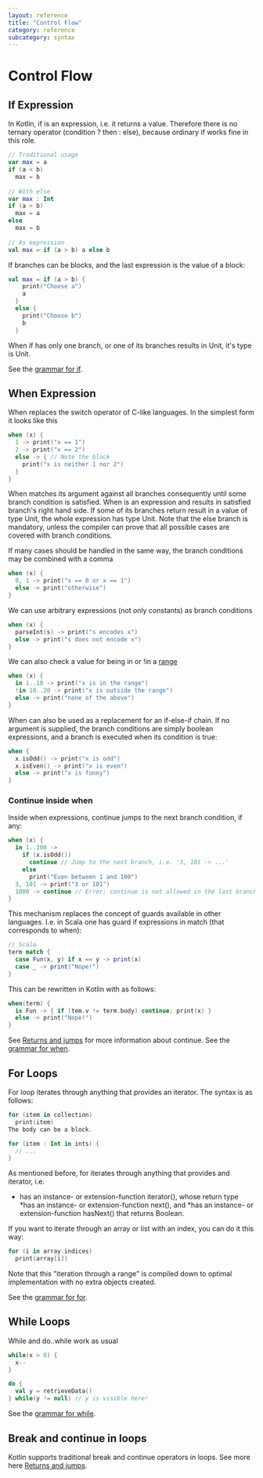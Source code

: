 ```yaml
---
layout: reference
title: "Control Flow"
category: reference
subcategory: syntax
---
```


# Control Flow

## If Expression

In Kotlin, if is an expression, i.e. it returns a value. Therefore there is no ternary operator (condition ? then : else), because ordinary if works fine in this role. 

``` kotlin
// Traditional usage 
var max = a 
if (a < b) 
  max = b 
 
// With else 
var max : Int 
if (a > b) 
  max = a 
else 
  max = b 
 
// As expression 
val max = if (a > b) a else b
```

If branches can be blocks, and the last expression is the value of a block:

``` kotlin
val max = if (a > b) { 
    print("Choose a") 
    a 
  } 
  else { 
    print("Choose b") 
    b 
  }
```

When if has only one branch, or one of its branches results in Unit, it's type is Unit.

See the [grammar for if](grammar.html#if).

## When Expression

When replaces the switch operator of C-like languages. In the simplest form it looks like this

``` kotlin
when (x) {
  1 -> print("x == 1")
  2 -> print("x == 2")
  else -> { // Note the block
    print("x is neither 1 nor 2")
  }
}
```

When matches its argument against all branches consequently until some branch condition is satisfied. When is an expression and results in satisfied branch's right hand side. If some of its branches return result in a value of type Unit, the whole expression has type Unit.
Note that the else branch is mandatory, unless the compiler can prove that all possible cases are covered with branch conditions.

If many cases should be handled in the same way, the branch conditions may be combined with a comma

``` kotlin
when (x) {
  0, 1 -> print("x == 0 or x == 1")
  else -> print("otherwise")
}
```

We can use arbitrary expressions (not only constants) as branch conditions

``` kotlin
when (x) {
  parseInt(s) -> print("s encodes x")
  else -> print("s does not encode x")
}
```

We can also check a value for being in or !in a [range](ranges.html)

``` kotlin
when (x) {
  in 1..10 -> print("x is in the range")
  !in 10..20 -> print("x is outside the range")
  else -> print("none of the above")
}
```

When can also be used as a replacement for an if-else-if chain. If no argument is supplied, the branch conditions are simply boolean expressions, and a branch is executed when its condition is true:

``` kotlin
when {
  x.isOdd() -> print("x is odd")
  x.isEven() -> print("x is even")
  else -> print("x is funny")
}
```


### Continue inside when

Inside when expressions, continue jumps to the next branch condition, if any:

``` kotlin
when (x) {
  in 1..100 ->
    if (x.isOdd())
      continue // Jump to the next branch, i.e. '3, 101 -> ...'
    else
      print("Even between 1 and 100")
  3, 101 -> print("3 or 101")
  1000 -> continue // Error: continue is not allowed in the last branch
}
```

This mechanism replaces the concept of guards available in other languages. I.e. in Scala one has guard if expressions in match (that corresponds to when):

``` scala
// Scala
term match {
  case Fun(x, y) if x == y -> print(x)
  case _ -> print("Nope!")
}
```

This can be rewritten in Kotlin with as follows:

``` kotlin
when(term) {
  is Fun -> { if (tem.v != term.body) continue; print(x) }
  else -> print("Nope!")
}
```

See [Returns and jumps](returns.html) for more information about continue.
See the [grammar for when](grammar.html#when).

## For Loops

For loop iterates through anything that provides an iterator. The syntax is as follows:

``` kotlin
for (item in collection)
  print(item)
The body can be a block.

for (item : Int in ints) {
  // ...
}
```

As mentioned before, for iterates through anything that provides and iterator, i.e.

* has an instance- or extension-function iterator(), whose return type
*has an instance- or extension-function next(), and
*has an instance- or extension-function hasNext() that returns Boolean.

If you want to iterate through an array or list with an index, you can do it this way:

``` kotlin
for (i in array.indices)
  print(array[i])
```

Note that this "iteration through a range" is compiled down to optimal implementation with no extra objects created.

See the [grammar for for](grammar.html#for).

## While Loops

While and do..while work as usual

``` kotlin
while(x > 0) {
  x--
}

do {
  val y = retrieveData()
} while(y != null) // y is visible here!
```

See the [grammar for while](grammar.html#while).

## Break and continue in loops

Kotlin supports traditional break and continue operators in loops. See more here [Returns and jumps](returns.html).


